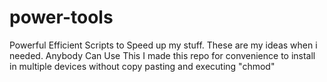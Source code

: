 # power-tools
Powerful Efficient Scripts to Speed up my stuff. These are my ideas when i needed. Anybody Can Use This I made this repo for convenience to install in multiple devices without copy pasting and executing "chmod"
